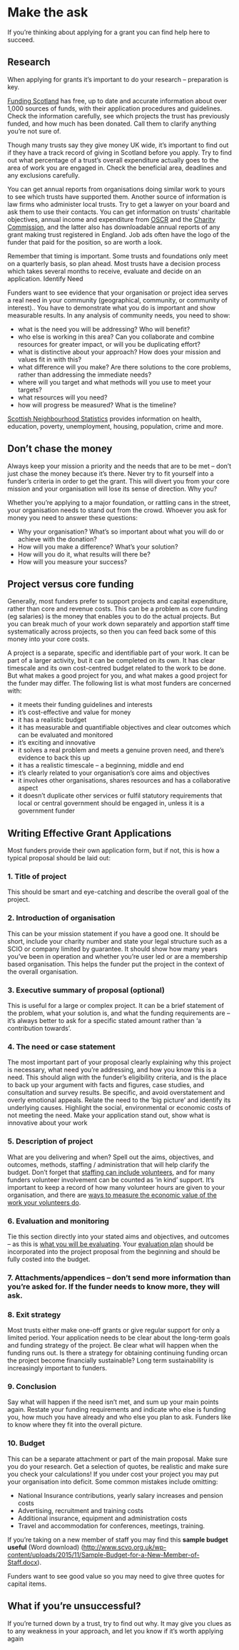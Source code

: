 # Make the ask

If you’re thinking about applying for a grant you can find help here to succeed.

## Research

When applying for grants it’s important to do your research – preparation is key. 

[Funding Scotland](http://www.fundingscotland.com/) has free, up to date and accurate information about over 1,000 sources of funds, with their application procedures and guidelines. Check the information carefully, see which projects the trust has previously funded, and how much has been donated. Call them to clarify anything you’re not sure of. 

Though many trusts say they give money UK wide, it’s important to find out if they have a track record of giving in Scotland before you apply. Try to find out what percentage of a trust’s overall expenditure actually goes to the area of work you are engaged in. Check the beneficial area, deadlines and any exclusions carefully.

You can get annual reports from organisations doing similar work to yours to see which trusts have supported them. Another source of information is law firms who administer local trusts. Try to get a lawyer on your board and ask them to use their contacts. You can get information on trusts’ charitable objectives, annual income and expenditure from [OSCR](https://www.oscr.org.uk/charities/search-scottish-charity-register) and the [Charity Commission](http://apps.charitycommission.gov.uk/showcharity/registerofcharities/RegisterHomePage.aspx), and the latter also has downloadable annual reports of any grant making trust registered in England. Job ads often have the logo of the funder that paid for the position, so are worth a look.

Remember that timing is important. Some trusts and foundations only meet on a quarterly basis, so plan ahead. Most trusts have a decision process which takes several months to receive, evaluate and decide on an application.
Identify Need

Funders want to see evidence that your organisation or project idea serves a real need in your community (geographical, community, or community of interest).. You have to demonstrate what you do is important and show measurable results. In any analysis of community needs, you need to show:

* what is the need you will be addressing? Who will benefit?
* who else is working in this area? Can you collaborate and combine resources for greater impact, or will you be duplicating effort?
* what is distinctive about your approach? How does your mission and values fit in with this?
* what difference will you make? Are there solutions to the core problems, rather than addressing the immediate needs?
* where will you target and what methods will you use to meet your targets?
* what resources will you need?
* how will progress be measured? What is the timeline?

[Scottish Neighbourhood Statistics](http://www.sns.gov.uk/) provides information on health, education, poverty, unemployment, housing, population, crime and more.

## Don’t chase the money

Always keep your mission a priority and the needs that are to be met – don’t just chase the money because it’s there. Never try to fit yourself into a funder’s criteria in order to get the grant. This will divert you from your core mission and your organisation will lose its sense of direction.
Why you?

Whether you’re applying to a major foundation, or rattling cans in the street, your organisation needs to stand out from the crowd. Whoever you ask for money you need to answer these questions:

* Why your organisation? What’s so important about what you will do or achieve with the donation?
* How will you make a difference? What’s your solution?
* How will you do it, what results will there be?
* How will you measure your success?

## Project versus core funding

Generally, most funders prefer to support projects and capital expenditure, rather than core and revenue costs. This can be a problem as core funding (eg salaries) is the money that enables you to do the actual projects. But you can break much of your work down separately and apportion staff time systematically across projects, so then you can feed back some of this money into your core costs.

A project is a separate, specific and identifiable part of your work. It can be part of a larger activity, but it can be completed on its own. It has clear timescale and its own cost-centred budget related to the work to be done. But what makes a good project for you, and what makes a good project for the funder may differ. The following list is what most funders are concerned with:

* it meets their funding guidelines and interests
* it’s cost-effective and value for money
* it has a realistic budget
* it has measurable and quantifiable objectives and clear outcomes which can be evaluated and monitored
* it’s exciting and innovative
* it solves a real problem and meets a genuine proven need, and there’s evidence to back this up
* it has a realistic timescale – a beginning, middle and end
* it’s clearly related to your organisation’s core aims and objectives
* it involves other organisations, shares resources and has a collaborative aspect
* it doesn’t duplicate other services or fulfil statutory requirements that local or central government should be engaged in, unless it is a government funder

## Writing Effective Grant Applications

Most funders provide their own application form, but if not, this is how a typical proposal should be laid out:

### 1. Title of project

This should be smart and eye-catching and describe the overall goal of the project.

### 2. Introduction of organisation

This can be your mission statement if you have a good one. It should be short, include your charity number and state your legal structure such as a SCIO or company limited by guarantee. It should show how many years you’ve been in operation and whether you’re user led or are a membership based organisation. This helps the funder put the project in the context of the overall organisation.

### 3. Executive summary of proposal (optional)

This is useful for a large or complex project. It can be a brief statement of the problem, what your solution is, and what the funding requirements are – it’s always better to ask for a specific stated amount rather than ‘a contribution towards’.

### 4. The need or case statement

The most important part of your proposal clearly explaining why this project is necessary, what need you’re addressing, and how you know this is a need. This should align with the funder’s eligibility criteria, and is the place to back up your argument with facts and figures, case studies, and consultation and survey results. Be specific, and avoid overstatement and overly emotional appeals. Relate the need to the ‘big picture’ and identify its underlying causes. Highlight the social, environmental or economic costs of not meeting the need. Make your application stand out, show what is innovative about your work

### 5. Description of project

What are you delivering and when? Spell out the aims, objectives, and outcomes, methods, staffing / administration that will help clarify the budget. Don’t forget that [staffing can include volunteers](volunteers.md), and for many funders volunteer involvement can be counted as ‘in kind’ support. It’s important to keep a record of how many volunteer hours are given to your organisation, and there are [ways to measure the economic value of the work your volunteers do](http://www.volunteering.org.uk/component/gpb/is-there-any-way-of-measuring-the-economic-value-of-the-work-our-volunteers-are-doing).

### 6. Evaluation and monitoring

Tie this section directly into your stated aims and objectives, and outcomes – as this is [what you will be evaluating](http://www.evaluationsupportscotland.org.uk/). Your [evaluation plan](https://www.biglotteryfund.org.uk/funding/funding-guidance/managing-your-funding/self-evaluation) should be incorporated into the project proposal from the beginning and should be fully costed into the budget.

### 7. Attachments/appendices – don’t send more information than you’re asked for. If the funder needs to know more, they will ask.

### 8. Exit strategy

Most trusts either make one-off grants or give regular support for only a limited period. Your application needs to be clear about the long-term goals and funding strategy of the project. Be clear what will happen when the funding runs out. Is there a strategy for obtaining continuing funding orcan the project become financially sustainable? Long term sustainability is increasingly important to funders.

### 9. Conclusion

Say what will happen if the need isn’t met, and sum up your main points again. Restate your funding requirements and indicate who else is funding you, how much you have already and who else you plan to ask. Funders like to know where they fit into the overall picture.

### 10. Budget

This can be a separate attachment or part of the main proposal. Make sure you do your research. Get a selection of quotes, be realistic and make sure you check your calculations! If you under cost your project you may put your organisation into deficit. Some common mistakes include omitting:

* National Insurance contributions, yearly salary increases and pension costs
* Advertising, recruitment and training costs
* Additional insurance, equipment and administration costs
* Travel and accommodation for conferences, meetings, training.

If you’re taking on a new member of staff you may find this **sample budget useful** (Word download) (http://www.scvo.org.uk/wp-content/uploads/2015/11/Sample-Budget-for-a-New-Member-of-Staff.docx).

Funders want to see good value so you may need to give three quotes for capital items.

## What if you’re unsuccessful?

If you’re turned down by a trust, try to find out why. It may give you clues as to any weakness in your approach, and let you know if it’s worth applying again
